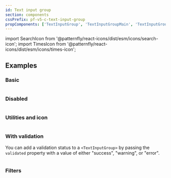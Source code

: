 ```yaml
---
id: Text input group
section: components
cssPrefix: pf-v5-c-text-input-group
propComponents: ['TextInputGroup', 'TextInputGroupMain', 'TextInputGroupUtilities']
---
```


import SearchIcon from '@patternfly/react-icons/dist/esm/icons/search-icon';
import TimesIcon from '@patternfly/react-icons/dist/esm/icons/times-icon';

## Examples

### Basic

```ts file="./TextInputGroupBasic.tsx"

```

### Disabled

```ts file="./TextInputGroupDisabled.tsx"

```

### Utilities and icon

```ts file="./TextInputGroupUtilitiesAndIcon.tsx"

```

### With validation

You can add a validation status to a `<TextInputGroup>` by passing the `validated` property with a value of either "success", "warning", or "error".

```ts file="./TextInputGroupWithStatus.tsx"

```

### Filters

```ts file="./TextInputGroupFilters.tsx"

```
